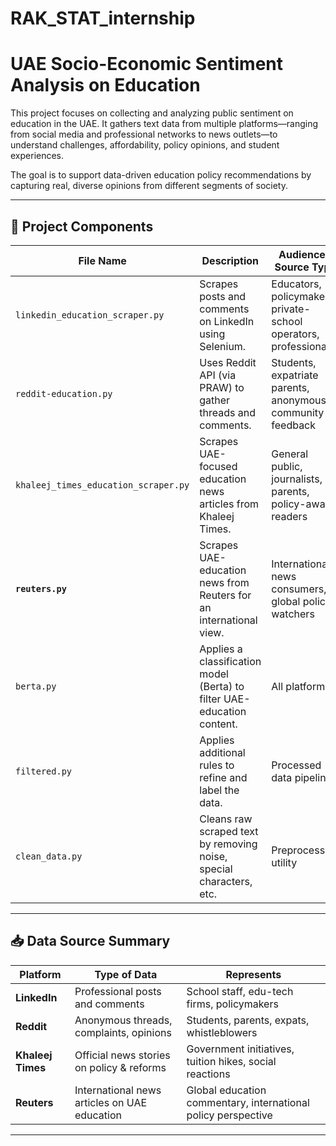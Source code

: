 # RAK_STAT_internship
# UAE Socio-Economic Sentiment Analysis on Education

This project focuses on collecting and analyzing public sentiment on education in the UAE. It gathers text data from multiple platforms—ranging from social media and professional networks to news outlets—to understand challenges, affordability, policy opinions, and student experiences.

The goal is to support data-driven education policy recommendations by capturing real, diverse opinions from different segments of society.

---

## 🔧 Project Components

| File Name                                   | Description                                                        | Audience / Source Type                                           |
|---------------------------------------------|--------------------------------------------------------------------|------------------------------------------------------------------|
| `linkedin_education_scraper.py`             | Scrapes posts and comments on LinkedIn using Selenium.            | Educators, policymakers, private-school operators, professionals |
| `reddit-education.py`                       | Uses Reddit API (via PRAW) to gather threads and comments.        | Students, expatriate parents, anonymous community feedback       |
| `khaleej_times_education_scraper.py`        | Scrapes UAE-focused education news articles from Khaleej Times.   | General public, journalists, parents, policy-aware readers       |
| **`reuters.py`**                            | Scrapes UAE-education news from Reuters for an international view. | International news consumers, global policy watchers             |
| `berta.py`                                   | Applies a classification model (Berta) to filter UAE-education content. | All platforms                                                   |
| `filtered.py`                                | Applies additional rules to refine and label the data.             | Processed data pipeline                                          |
| `clean_data.py`                              | Cleans raw scraped text by removing noise, special characters, etc. | Preprocessing utility                                            |

---

## 📥 Data Source Summary

| Platform         | Type of Data                                 | Represents                                                      |
|------------------|----------------------------------------------|-----------------------------------------------------------------|
| **LinkedIn**     | Professional posts and comments             | School staff, edu-tech firms, policymakers                      |
| **Reddit**       | Anonymous threads, complaints, opinions     | Students, parents, expats, whistleblowers                       |
| **Khaleej Times**| Official news stories on policy & reforms   | Government initiatives, tuition hikes, social reactions         |
| **Reuters**      | International news articles on UAE education| Global education commentary, international policy perspective   |



---


